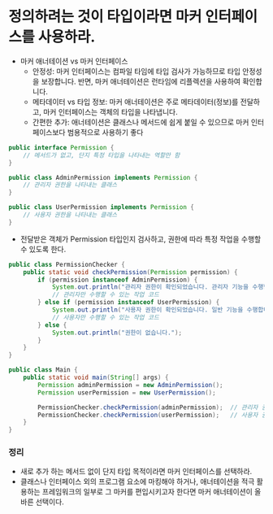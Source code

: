 # 정의하려는 것이 타입이라면 마커 인터페이스를 사용하라.



- 마커 애너테이션 vs 마커 인터페이스 
  - 안정성: 마커 인터페이스는 컴파일 타임에 타입 검사가 가능하므로 타입 안정성을 보장합니다. 반면, 마커 애너테이션은 런타임에 리플렉션을 사용하여 확인합니다.
  - 메타데이터 vs 타입 정보: 마커 애너테이션은 주로 메타데이터(정보)를 전달하고, 마커 인터페이스는 객체의 타입을 나타냅니다.
  - 간편한 추가: 애너테이션은 클래스나 메서드에 쉽게 붙일 수 있으므로 마커 인터페이스보다 범용적으로 사용하기 좋다

```java
public interface Permission {
    // 메서드가 없고, 단지 특정 타입을 나타내는 역할만 함
}

public class AdminPermission implements Permission {
    // 관리자 권한을 나타내는 클래스
}

public class UserPermission implements Permission {
    // 사용자 권한을 나타내는 클래스
}

```

- 전달받은 객체가 Permission 타입인지 검사하고, 권한에 따라 특정 작업을 수행할 수 있도록 한다.

```java
public class PermissionChecker {
    public static void checkPermission(Permission permission) {
        if (permission instanceof AdminPermission) {
            System.out.println("관리자 권한이 확인되었습니다. 관리자 기능을 수행합니다.");
            // 관리자만 수행할 수 있는 작업 코드
        } else if (permission instanceof UserPermission) {
            System.out.println("사용자 권한이 확인되었습니다. 일반 기능을 수행합니다.");
            // 사용자만 수행할 수 있는 작업 코드
        } else {
            System.out.println("권한이 없습니다.");
        }
    }
}
```

```java
public class Main {
    public static void main(String[] args) {
        Permission adminPermission = new AdminPermission();
        Permission userPermission = new UserPermission();

        PermissionChecker.checkPermission(adminPermission);  // 관리자 권한이 확인되었습니다.
        PermissionChecker.checkPermission(userPermission);   // 사용자 권한이 확인되었습니다.
    }
}
```


### 정리
- 새로 추가 하는 메서드 없이 단지 타입 목적이라면 마커 인터페이스를 선택하라.
- 클래스나 인터페이스 외의 프로그램 요소에 마킹해야 하거나, 애너테이션을 적극 활용하는 프레임워크의 일부로 그 마커를 편입시키고자 한다면 마커 애너테이션이 올바른 선택이다.
